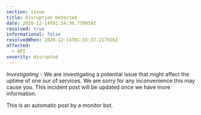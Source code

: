 ```yaml
---
section: issue
title: Disruption Detected
date: 2020-12-14T01:54:36.770959Z
resolved: true
informational: false
resolvedWhen: 2020-12-14T01:55:37.217916Z
affected:
  - API
severity: disrupted
---
```

*Investigating* - We are investigating a potential issue that might affect the uptime of one our of services. We are sorry for any inconvenience this may cause you. This incident post will be updated once we have more information.

This is an automatic post by a monitor bot.
        